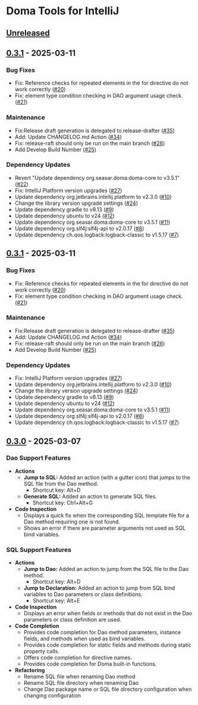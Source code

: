 # Doma Tools for IntelliJ

## [Unreleased]

## [0.3.1] - 2025-03-11

### Bug Fixes

- Fix: Reference checks for repeated elements in the for directive do not work correctly ([#20])
- Fix: element type condition checking in DAO argument usage check. ([#21])

### Maintenance

- Fix:Release draft generation is delegated to release-drafter ([#35])
- Add: Update CHANGELOG.md Action ([#34])
- Fix: release-raft should only be run on the main branch ([#26])
- Add Develop Build Number ([#25])

### Dependency Updates

- Revert "Update dependency org.seasar.doma:doma-core to v3.5.1" ([#22])
- Fix: IntelliJ Platform version upgrades ([#27])
- Update dependency org.jetbrains.intellij.platform to v2.3.0 ([#10])
- Change the library version upgrade settings ([#24])
- Update dependency gradle to v8.13 ([#9])
- Update dependency ubuntu to v24 ([#12])
- Update dependency org.seasar.doma:doma-core to v3.5.1 ([#11])
- Update dependency org.slf4j:slf4j-api to v2.0.17 ([#8])
- Update dependency ch.qos.logback:logback-classic to v1.5.17 ([#7])

[#20]:https://github.com/domaframework/doma-tools-for-intellij/pull/20
[#21]:https://github.com/domaframework/doma-tools-for-intellij/pull/21
[#35]:https://github.com/domaframework/doma-tools-for-intellij/pull/35
[#34]:https://github.com/domaframework/doma-tools-for-intellij/pull/34
[#26]:https://github.com/domaframework/doma-tools-for-intellij/pull/26
[#25]:https://github.com/domaframework/doma-tools-for-intellij/pull/25
[#22]:https://github.com/domaframework/doma-tools-for-intellij/pull/22
[#27]:https://github.com/domaframework/doma-tools-for-intellij/pull/27
[#10]:https://github.com/domaframework/doma-tools-for-intellij/pull/10
[#24]:https://github.com/domaframework/doma-tools-for-intellij/pull/24
[#9]:https://github.com/domaframework/doma-tools-for-intellij/pull/9
[#12]:https://github.com/domaframework/doma-tools-for-intellij/pull/12
[#11]:https://github.com/domaframework/doma-tools-for-intellij/pull/11
[#8]:https://github.com/domaframework/doma-tools-for-intellij/pull/8
[#7]:https://github.com/domaframework/doma-tools-for-intellij/pull/7


## [0.3.1] - 2025-03-11

### Bug Fixes

- Fix: Reference checks for repeated elements in the for directive do not work correctly ([#20])
- Fix: element type condition checking in DAO argument usage check. ([#21])

### Maintenance

- Fix:Release draft generation is delegated to release-drafter ([#35])
- Add: Update CHANGELOG.md Action ([#34])
- Fix: release-raft should only be run on the main branch ([#26])
- Add Develop Build Number ([#25])

### Dependency Updates

- Fix: IntelliJ Platform version upgrades ([#27])
- Update dependency org.jetbrains.intellij.platform to v2.3.0 ([#10])
- Change the library version upgrade settings ([#24])
- Update dependency gradle to v8.13 ([#9])
- Update dependency ubuntu to v24 ([#12])
- Update dependency org.seasar.doma:doma-core to v3.5.1 ([#11])
- Update dependency org.slf4j:slf4j-api to v2.0.17 ([#8])
- Update dependency ch.qos.logback:logback-classic to v1.5.17 ([#7])

[#20]:https://github.com/domaframework/doma-tools-for-intellij/pull/20
[#21]:https://github.com/domaframework/doma-tools-for-intellij/pull/21
[#35]:https://github.com/domaframework/doma-tools-for-intellij/pull/35
[#34]:https://github.com/domaframework/doma-tools-for-intellij/pull/34
[#26]:https://github.com/domaframework/doma-tools-for-intellij/pull/26
[#25]:https://github.com/domaframework/doma-tools-for-intellij/pull/25
[#27]:https://github.com/domaframework/doma-tools-for-intellij/pull/27
[#10]:https://github.com/domaframework/doma-tools-for-intellij/pull/10
[#24]:https://github.com/domaframework/doma-tools-for-intellij/pull/24
[#9]:https://github.com/domaframework/doma-tools-for-intellij/pull/9
[#12]:https://github.com/domaframework/doma-tools-for-intellij/pull/12
[#11]:https://github.com/domaframework/doma-tools-for-intellij/pull/11
[#8]:https://github.com/domaframework/doma-tools-for-intellij/pull/8
[#7]:https://github.com/domaframework/doma-tools-for-intellij/pull/7


## [0.3.0] - 2025-03-07

### Dao Support Features

- **Actions**
  - **Jump to SQL:** Added an action (with a gutter icon) that jumps to the SQL file from the Dao method.
    - Shortcut key: Alt+D
  - **Generate SQL:** Added an action to generate SQL files.
    - Shortcut key: Ctrl+Alt+G
- **Code Inspection**
  - Displays a quick fix when the corresponding SQL template file for a Dao method requiring one is not found.
  - Shows an error if there are parameter arguments not used as SQL bind variables.

### SQL Support Features

- **Actions**
  - **Jump to Dao:** Added an action to jump from the SQL file to the Dao method.
    - Shortcut key: Alt+D
  - **Jump to Declaration:** Added an action to jump from SQL bind variables to Dao parameters or class definitions.
    - Shortcut key: Alt+E
- **Code Inspection**
  - Displays an error when fields or methods that do not exist in the Dao parameters or class definition are used.
- **Code Completion**
  - Provides code completion for Dao method parameters, instance fields, and methods when used as bind variables.
  - Provides code completion for static fields and methods during static property calls.
  - Offers code completion for directive names.
  - Provides code completion for Doma built-in functions.
- **Refactoring**
  - Rename SQL file when renaming Dao method
  - Rename SQL file directory when renaming Dao
  - Change Dao package name or SQL file directory configuration when changing configuration

[Unreleased]: https://github.com/domaframework/doma-tools-for-intellij/commits/main
[0.3.0]: https://github.com/domaframework/doma-tools-for-intellij/compare/v0.3.0
[0.3.1]: https://github.com/domaframework/doma-tools-for-intellij/compare/v0.3.0...0.3.1
[0.3.1]: https://github.com/domaframework/doma-tools-for-intellij/compare/v0.3.0...0.3.1
